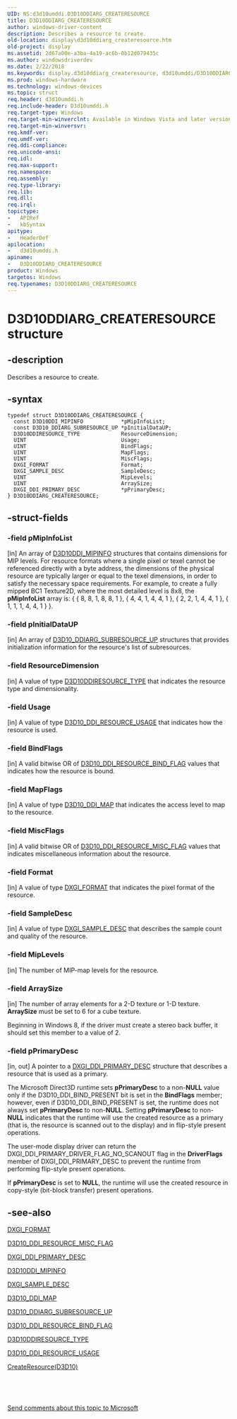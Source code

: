 ```yaml
---
UID: NS:d3d10umddi.D3D10DDIARG_CREATERESOURCE
title: D3D10DDIARG_CREATERESOURCE
author: windows-driver-content
description: Describes a resource to create.
old-location: display\d3d10ddiarg_createresource.htm
old-project: display
ms.assetid: 2d67a00e-a3ba-4a19-ac6b-0b12d079435c
ms.author: windowsdriverdev
ms.date: 2/22/2018
ms.keywords: display.d3d10ddiarg_createresource, d3d10umddi/D3D10DDIARG_CREATERESOURCE, UMDisplayDriver_Dx10param_Structs_3f91ee50-2bdd-4206-afe6-d8b79d3b7d80.xml, D3D10DDIARG_CREATERESOURCE, D3D10DDIARG_CREATERESOURCE structure [Display Devices]
ms.prod: windows-hardware
ms.technology: windows-devices
ms.topic: struct
req.header: d3d10umddi.h
req.include-header: D3d10umddi.h
req.target-type: Windows
req.target-min-winverclnt: Available in Windows Vista and later versions of the Windows operating systems.
req.target-min-winversvr: 
req.kmdf-ver: 
req.umdf-ver: 
req.ddi-compliance: 
req.unicode-ansi: 
req.idl: 
req.max-support: 
req.namespace: 
req.assembly: 
req.type-library: 
req.lib: 
req.dll: 
req.irql: 
topictype:
-	APIRef
-	kbSyntax
apitype:
-	HeaderDef
apilocation:
-	d3d10umddi.h
apiname:
-	D3D10DDIARG_CREATERESOURCE
product: Windows
targetos: Windows
req.typenames: D3D10DDIARG_CREATERESOURCE
---
```


# D3D10DDIARG_CREATERESOURCE structure


## -description


Describes a resource to create.


## -syntax


````
typedef struct D3D10DDIARG_CREATERESOURCE {
  const D3D10DDI_MIPINFO            *pMipInfoList;
  const D3D10_DDIARG_SUBRESOURCE_UP *pInitialDataUP;
  D3D10DDIRESOURCE_TYPE             ResourceDimension;
  UINT                              Usage;
  UINT                              BindFlags;
  UINT                              MapFlags;
  UINT                              MiscFlags;
  DXGI_FORMAT                       Format;
  DXGI_SAMPLE_DESC                  SampleDesc;
  UINT                              MipLevels;
  UINT                              ArraySize;
  DXGI_DDI_PRIMARY_DESC             *pPrimaryDesc;
} D3D10DDIARG_CREATERESOURCE;
````


## -struct-fields




### -field pMipInfoList

[in] An array of <a href="..\d3d10umddi\ns-d3d10umddi-d3d10ddi_mipinfo.md">D3D10DDI_MIPINFO</a> structures that contains dimensions for MIP levels. For resource formats where a single pixel or texel cannot be referenced directly with a byte address, the dimensions of the physical resource are typically larger or equal to the texel dimensions, in order to satisfy the necessary space requirements. For example, to create a fully mipped BC1 Texture2D, where the most detailed level is 8x8, the <b>pMipInfoList</b> array is:  { { 8, 8, 1, 8, 8, 1 }, { 4, 4, 1, 4, 4, 1 }, { 2, 2, 1, 4, 4, 1 }, { 1, 1, 1, 4, 4, 1 } }.


### -field pInitialDataUP

[in] An array of <a href="..\d3d10umddi\ns-d3d10umddi-d3d10_ddiarg_subresource_up.md">D3D10_DDIARG_SUBRESOURCE_UP</a> structures that provides initialization information for the resource's list of subresources.


### -field ResourceDimension

[in] A value of type <a href="https://msdn.microsoft.com/library/windows/hardware/ff541810">D3D10DDIRESOURCE_TYPE</a> that indicates the resource type and dimensionality.


### -field Usage

[in] A value of type <a href="..\d3d10umddi\ne-d3d10umddi-d3d10_ddi_resource_usage.md">D3D10_DDI_RESOURCE_USAGE</a> that indicates how the resource is used.


### -field BindFlags

[in] A valid bitwise OR of <a href="..\d3d10umddi\ne-d3d10umddi-d3d10_ddi_resource_bind_flag.md">D3D10_DDI_RESOURCE_BIND_FLAG</a> values that indicates how the resource is bound.


### -field MapFlags

[in] A value of type <a href="..\d3d10umddi\ne-d3d10umddi-d3d10_ddi_map.md">D3D10_DDI_MAP</a> that indicates the access level to map to the resource.


### -field MiscFlags

[in] A valid bitwise OR of <a href="..\d3d10umddi\ne-d3d10umddi-d3d10_ddi_resource_misc_flag.md">D3D10_DDI_RESOURCE_MISC_FLAG</a> values that indicates miscellaneous information about the resource.


### -field Format

[in] A value of type <a href="https://msdn.microsoft.com/dce61bc4-4ed5-4e64-84e8-6db88025e5c2">DXGI_FORMAT</a> that indicates the pixel format of the resource.


### -field SampleDesc

[in] A value of type <a href="https://msdn.microsoft.com/a8071d3c-dc78-43fe-84f6-421418e16b02">DXGI_SAMPLE_DESC</a> that describes the sample count and quality of the resource.


### -field MipLevels

[in] The number of MIP-map levels for the resource.


### -field ArraySize

[in] The number of array elements for a 2-D texture or 1-D texture. <b>ArraySize</b> must be set to 6 for a cube texture.

Beginning in Windows 8, if the driver must create a stereo back buffer, it should set this member to a value of 2.


### -field pPrimaryDesc

[in, out] A pointer to a <a href="..\dxgiddi\ns-dxgiddi-dxgi_ddi_primary_desc.md">DXGI_DDI_PRIMARY_DESC</a> structure that describes a resource that is used as a primary.

The Microsoft Direct3D runtime sets <b>pPrimaryDesc</b> to a non-<b>NULL</b> value only if the D3D10_DDI_BIND_PRESENT bit is set in the <b>BindFlags</b> member; however, even if D3D10_DDI_BIND_PRESENT is set, the runtime does not always set <b>pPrimaryDesc</b> to non-<b>NULL</b>. Setting <b>pPrimaryDesc</b> to non-<b>NULL</b> indicates that the runtime will use the created resource as a primary (that is, the resource is scanned out to the display) and in flip-style present operations. 

The user-mode display driver can return the DXGI_DDI_PRIMARY_DRIVER_FLAG_NO_SCANOUT flag in the <b>DriverFlags</b> member of DXGI_DDI_PRIMARY_DESC to prevent the runtime from performing flip-style present operations. 

If <b>pPrimaryDesc</b> is set to <b>NULL</b>, the runtime will use the created resource in copy-style (bit-block transfer) present operations. 


## -see-also

<a href="https://msdn.microsoft.com/dce61bc4-4ed5-4e64-84e8-6db88025e5c2">DXGI_FORMAT</a>



<a href="..\d3d10umddi\ne-d3d10umddi-d3d10_ddi_resource_misc_flag.md">D3D10_DDI_RESOURCE_MISC_FLAG</a>



<a href="..\dxgiddi\ns-dxgiddi-dxgi_ddi_primary_desc.md">DXGI_DDI_PRIMARY_DESC</a>



<a href="..\d3d10umddi\ns-d3d10umddi-d3d10ddi_mipinfo.md">D3D10DDI_MIPINFO</a>



<a href="https://msdn.microsoft.com/a8071d3c-dc78-43fe-84f6-421418e16b02">DXGI_SAMPLE_DESC</a>



<a href="..\d3d10umddi\ne-d3d10umddi-d3d10_ddi_map.md">D3D10_DDI_MAP</a>



<a href="..\d3d10umddi\ns-d3d10umddi-d3d10_ddiarg_subresource_up.md">D3D10_DDIARG_SUBRESOURCE_UP</a>



<a href="..\d3d10umddi\ne-d3d10umddi-d3d10_ddi_resource_bind_flag.md">D3D10_DDI_RESOURCE_BIND_FLAG</a>



<a href="https://msdn.microsoft.com/library/windows/hardware/ff541810">D3D10DDIRESOURCE_TYPE</a>



<a href="..\d3d10umddi\ne-d3d10umddi-d3d10_ddi_resource_usage.md">D3D10_DDI_RESOURCE_USAGE</a>



<a href="..\d3d10umddi\nc-d3d10umddi-pfnd3d10ddi_createresource.md">CreateResource(D3D10)</a>



 

 

<a href="mailto:wsddocfb@microsoft.com?subject=Documentation%20feedback [display\display]:%20D3D10DDIARG_CREATERESOURCE structure%20 RELEASE:%20(2/22/2018)&amp;body=%0A%0APRIVACY STATEMENT%0A%0AWe use your feedback to improve the documentation. We don't use your email address for any other purpose, and we'll remove your email address from our system after the issue that you're reporting is fixed. While we're working to fix this issue, we might send you an email message to ask for more info. Later, we might also send you an email message to let you know that we've addressed your feedback.%0A%0AFor more info about Microsoft's privacy policy, see http://privacy.microsoft.com/en-us/default.aspx." title="Send comments about this topic to Microsoft">Send comments about this topic to Microsoft</a>

